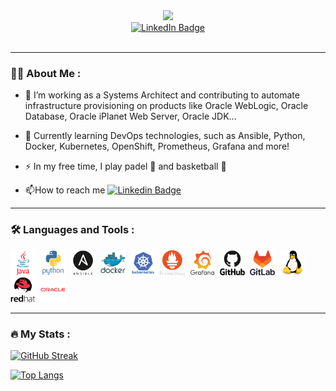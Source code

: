 <div id="header" align="center">
  <img src="https://media.giphy.com/media/jdPMeyv9rn0hZHh8n9/giphy.gif" width="100"/>
  <div id="badges">
    <a href="https://www.linkedin.com/in/danielbenitezaguila/">
      <img src="https://img.shields.io/badge/LinkedIn-blue?style=for-the-badge&logo=linkedin&logoColor=white" alt="LinkedIn Badge"/>
    </a>
  </div>
  <img src="https://komarev.com/ghpvc/?username=dbeniteza&style=flat-square&color=blue" alt=""/>
</div>

---

### :man_technologist: About Me :
- :telescope: I’m working as a Systems Architect and contributing to automate infrastructure provisioning on products like Oracle WebLogic, Oracle Database, Oracle iPlanet Web Server, Oracle JDK...

- :seedling: Currently learning DevOps technologies, such as Ansible, Python, Docker, Kubernetes, OpenShift, Prometheus, Grafana and more!

- :zap: In my free time, I play padel :tennis: and basketball :basketball:

- :mailbox:How to reach me [![Linkedin Badge](https://img.shields.io/badge/-danielbenitezaguila-blue?style=flat&logo=Linkedin&logoColor=white)](https://www.linkedin.com/in/danielbenitezaguila)

---

### :hammer_and_wrench: Languages and Tools :
<div>
  <img src="https://github.com/devicons/devicon/blob/master/icons/java/java-original-wordmark.svg" title="Java" alt="Java" width="40" height="40"/>&nbsp;
  <img src="https://github.com/devicons/devicon/blob/master/icons/python/python-original-wordmark.svg"  title="Python" alt="Python" width="40" height="40"/>&nbsp;
  <img src="https://github.com/devicons/devicon/blob/master/icons/ansible/ansible-original-wordmark.svg"  title="Ansible" alt="Ansible" width="40" height="40"/>&nbsp;
  <img src="https://github.com/devicons/devicon/blob/master/icons/docker/docker-original-wordmark.svg"  title="Docker" alt="Docker" width="40" height="40"/>&nbsp;
  <img src="https://github.com/devicons/devicon/blob/master/icons/kubernetes/kubernetes-plain-wordmark.svg"  title="Kubernetes" alt="Kubernetes" width="40" height="40"/>&nbsp;
  <img src="https://github.com/devicons/devicon/blob/master/icons/prometheus/prometheus-original-wordmark.svg"  title="Prometheus" alt="Prometheus" width="40" height="40"/>&nbsp;
  <img src="https://github.com/devicons/devicon/blob/master/icons/grafana/grafana-original-wordmark.svg"  title="Grafana" alt="Grafana" width="40" height="40"/>&nbsp;
  <img src="https://github.com/devicons/devicon/blob/master/icons/github/github-original-wordmark.svg"  title="GitHub" alt="GitHub" width="40" height="40"/>&nbsp;
  <img src="https://github.com/devicons/devicon/blob/master/icons/gitlab/gitlab-original-wordmark.svg"  title="GitLab" alt="GitLab" width="40" height="40"/>&nbsp;
  <img src="https://github.com/devicons/devicon/blob/master/icons/linux/linux-original.svg"  title="Linux" alt="Linux" width="40" height="40"/>&nbsp;
  <img src="https://github.com/devicons/devicon/blob/master/icons/redhat/redhat-original-wordmark.svg"  title="RedHat" alt="RedHat" width="40" height="40"/>&nbsp;
  <img src="https://github.com/devicons/devicon/blob/master/icons/oracle/oracle-original.svg"  title="Oracle" alt="Oracle" width="40" height="40"/>&nbsp;
</div>

---

### :fire: My Stats :
[![GitHub Streak](http://github-readme-streak-stats.herokuapp.com?user=dbeniteza&theme=dark&date_format=j%20M%5B%20Y%5D&mode=weekly)](https://git.io/streak-stats)

[![Top Langs](https://github-readme-stats.vercel.app/api/top-langs/?username=dbeniteza&layout=compact&theme=vision-friendly-dark)](https://github.com/anuraghazra/github-readme-stats)

<!--
**dbeniteza/dbeniteza** is a ✨ _special_ ✨ repository because its `README.md` (this file) appears on your GitHub profile.

Here are some ideas to get you started:

- 🔭 I’m currently working on ...
- 🌱 I’m currently learning ...
- 👯 I’m looking to collaborate on ...
- 🤔 I’m looking for help with ...
- 💬 Ask me about ...
- 📫 How to reach me: ...
- 😄 Pronouns: ...
- ⚡ Fun fact: ...
-->
